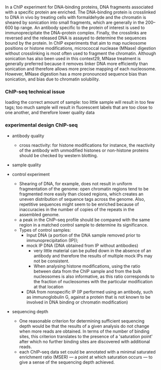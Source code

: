 
In a ChIP experiment for DNA-binding proteins, DNA fragments associated with a specific protein are enriched. The DNA-binding protein is crosslinked to DNA in vivo by treating cells with formaldehyde and the chromatin is sheared by sonication into small fragments, which are generally in the 200–600 bp range. An antibody specific to the protein of interest is used to immunoprecipitate the DNA–protein complex. Finally, the crosslinks are reversed and the released DNA is assayed to determine the sequences bound by the protein. 
In ChIP experiments that aim to map nucleosome positions or histone modifications, micrococcal nuclease (MNase) digestion without crosslinking is most often used to fragment the chromatin. Although sonication has also been used in this context29, MNase treatment is generally preferred because it removes linker DNA more efficiently than sonication and therefore allows more precise mapping of each nucleosome.  
However, MNase digestion has a more pronounced sequence bias than sonication, and bias due to chromatin solubility.

### ChIP-seq technical issue
loading the correct amount of sample: too little sample will result in too few tags; too much sample will result in fluorescent labels that are too close to one another, and therefore lower quality data

### experimental design ChIP-seq
- antibody quality
  - cross reactivity: for histone modifications for instance, the reactivity of the antibody with unmodified histones or non-histone proteins should be checked by western blotting.

- sample quality

- control experiment
  - Shearing of DNA, for example, does not result in uniform fragmentation of the genome: open chromatin regions tend to be fragmented more easily than closed regions, which creates an uneven distribution of sequence tags across the genome. Also, repetitive sequences might seem to be enriched because of inaccuracies in the number of copies of the repeats in the assembled genome.  
  - a peak in the ChIP–seq profile should be compared with the same region in a matched control sample to determine its significance.
  - Types of control samples:
    - Input DNA (a portion of the DNA sample removed prior to immunoprecipitation (IP)); 
    - mock IP DNA (DNA obtained from IP without antibodies)
      - very little material can be pulled down in the absence of an antibody and therefore the results of multiple mock IPs may not be consistent.
      - When analysing histone modifications, using the ratio between data from the ChIP sample and from the bulk nucleosomes is also informative, as this ratio corresponds to the fraction of nucleosomes with the particular modification at that location
    - DNA from nonspecific IP (IP performed using an antibody, such as immunoglobulin G, against a protein that is not known to be involved in DNA binding or chromatin modification)

- sequencing depth
  -  One reasonable criterion for determining sufficient sequencing depth would be that the results of a given analysis do not change when more reads are obtained. In terms of the number of binding sites, this criterion translates to the presence of a 'saturation point' after which no further binding sites are discovered with additional reads.
  - each ChIP–seq data set could be annotated with a minimal saturated enrichment ratio (MSER) — a point at which saturation occurs — to give a sense of the sequencing depth achieved. 
